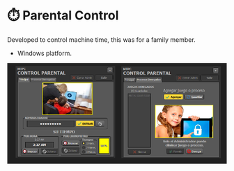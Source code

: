 # :stopwatch: Parental Control
Developed to control machine time, this was for a family member. 
- Windows platform.

<div align="center">
  <img src="https://github.com/DoctorBIOS1990/control-parental/blob/main/ScreenShot/ScreenShot_20240603022756.png">
</div>

  
